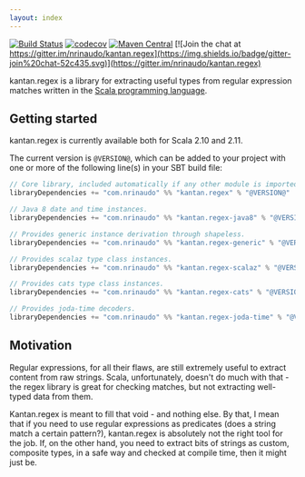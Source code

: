 ```yaml
---
layout: index
---
```


[![Build Status](https://travis-ci.org/nrinaudo/kantan.regex.svg?branch=master)](https://travis-ci.org/nrinaudo/kantan.regex)
[![codecov](https://codecov.io/gh/nrinaudo/kantan.regex/branch/master/graph/badge.svg)](https://codecov.io/gh/nrinaudo/kantan.regex)
[![Maven Central](https://maven-badges.herokuapp.com/maven-central/com.nrinaudo/kantan.regex_2.11/badge.svg)](https://maven-badges.herokuapp.com/maven-central/com.nrinaudo/kantan.regex_2.11)
[![Join the chat at https://gitter.im/nrinaudo/kantan.regex](https://img.shields.io/badge/gitter-join%20chat-52c435.svg)](https://gitter.im/nrinaudo/kantan.regex)

kantan.regex is a library for extracting useful types from regular expression matches written in the
[Scala programming language](http://www.scala-lang.org).

## Getting started

kantan.regex is currently available both for Scala 2.10 and 2.11.

The current version is `@VERSION@`, which can be added to your project with one or more of the following line(s)
in your SBT build file:

```scala
// Core library, included automatically if any other module is imported.
libraryDependencies += "com.nrinaudo" %% "kantan.regex" % "@VERSION@"

// Java 8 date and time instances.
libraryDependencies += "com.nrinaudo" %% "kantan.regex-java8" % "@VERSION@"

// Provides generic instance derivation through shapeless.
libraryDependencies += "com.nrinaudo" %% "kantan.regex-generic" % "@VERSION@"

// Provides scalaz type class instances.
libraryDependencies += "com.nrinaudo" %% "kantan.regex-scalaz" % "@VERSION@"

// Provides cats type class instances.
libraryDependencies += "com.nrinaudo" %% "kantan.regex-cats" % "@VERSION@"

// Provides joda-time decoders.
libraryDependencies += "com.nrinaudo" %% "kantan.regex-joda-time" % "@VERSION@"
```

## Motivation

Regular expressions, for all their flaws, are still extremely useful to extract content from raw strings. Scala,
unfortunately, doesn't do much with that - the regex library is great for checking matches, but not extracting
well-typed data from them.

Kantan.regex is meant to fill that void - and nothing else. By that, I mean that if you need to use regular expressions
as predicates (does a string match a certain pattern?), kantan.regex is absolutely not the right tool for the job. If,
on the other hand, you need to extract bits of strings as custom, composite types, in a safe way and checked at compile
time, then it might just be.
